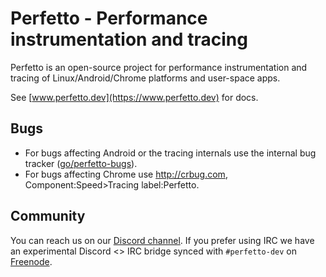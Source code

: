 # Perfetto - Performance instrumentation and tracing

Perfetto is an open-source project for performance instrumentation and tracing
of Linux/Android/Chrome platforms and user-space apps.  

See [www.perfetto.dev](https://www.perfetto.dev) for docs.

Bugs
----
* For bugs affecting Android or the tracing internals use the internal
bug tracker ([go/perfetto-bugs](http://goto.google.com/perfetto-bugs)).
* For bugs affecting Chrome use http://crbug.com, Component:Speed>Tracing
label:Perfetto.

Community
---------
You can reach us on our [Discord channel](https://discord.gg/35ShE3A).
If you prefer using IRC we have an experimental Discord <> IRC bridge
synced with `#perfetto-dev` on [Freenode](https://webchat.freenode.net/).